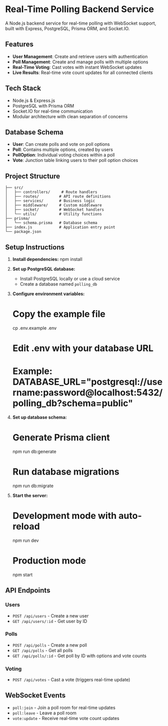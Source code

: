 # Real-Time Polling Backend Service

A Node.js backend service for real-time polling with WebSocket support, built with Express, PostgreSQL, Prisma ORM, and Socket.IO.

## Features

- **User Management**: Create and retrieve users with authentication
- **Poll Management**: Create and manage polls with multiple options
- **Real-Time Voting**: Cast votes with instant WebSocket updates
- **Live Results**: Real-time vote count updates for all connected clients

## Tech Stack

- Node.js & Express.js
- PostgreSQL with Prisma ORM
- Socket.IO for real-time communication
- Modular architecture with clean separation of concerns

## Database Schema

- **User**: Can create polls and vote on poll options
- **Poll**: Contains multiple options, created by users
- **PollOption**: Individual voting choices within a poll
- **Vote**: Junction table linking users to their poll option choices

## Project Structure

```
├── src/
│   ├── controllers/     # Route handlers
│   ├── routes/         # API route definitions
│   ├── services/       # Business logic
│   ├── middleware/     # Custom middleware
│   ├── socket/         # WebSocket handlers
│   └── utils/          # Utility functions
├── prisma/
│   └── schema.prisma   # Database schema
├── index.js            # Application entry point
└── package.json
```

## Setup Instructions

1. **Install dependencies:**
   npm install
   

2. **Set up PostgreSQL database:**
   - Install PostgreSQL locally or use a cloud service
   - Create a database named `polling_db`

3. **Configure environment variables:**
   
   # Copy the example file
   cp .env.example .env
   
   # Edit .env with your database URL
   # Example: DATABASE_URL="postgresql://username:password@localhost:5432/polling_db?schema=public"
   

4. **Set up database schema:**
   
   # Generate Prisma client
   npm run db:generate
   
   # Run database migrations
   npm run db:migrate
   

5. **Start the server:**
   
   # Development mode with auto-reload
   npm run dev
   
   # Production mode
   npm start
   

## API Endpoints

### Users
- `POST /api/users` - Create a new user
- `GET /api/users/:id` - Get user by ID

### Polls
- `POST /api/polls` - Create a new poll
- `GET /api/polls` - Get all polls
- `GET /api/polls/:id` - Get poll by ID with options and vote counts

### Voting
- `POST /api/votes` - Cast a vote (triggers real-time update)

## WebSocket Events

- `poll:join` - Join a poll room for real-time updates
- `poll:leave` - Leave a poll room
- `vote:update` - Receive real-time vote count updates